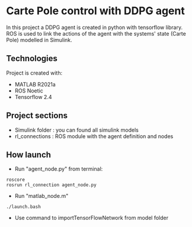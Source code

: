 # Carte Pole control with DDPG agent

In this project a DDPG agent is created in python with tensorflow library. ROS is used to link the actions of the agent with the systems' state (Carte Pole) modelled in Simulink. 

## Technologies
Project is created with:
* MATLAB R2021a
* ROS Noetic
* Tensorflow 2.4

## Project sections
* Simulink folder : you can found all simulink models
* rl_connections : ROS module with the agent definition and nodes

## How launch
* Run "agent_node.py" from terminal:
```
roscore
rosrun rl_connection agent_node.py
```
* Run "matlab_node.m"
```
./launch.bash
```
* Use command to importTensorFlowNetwork from model folder
